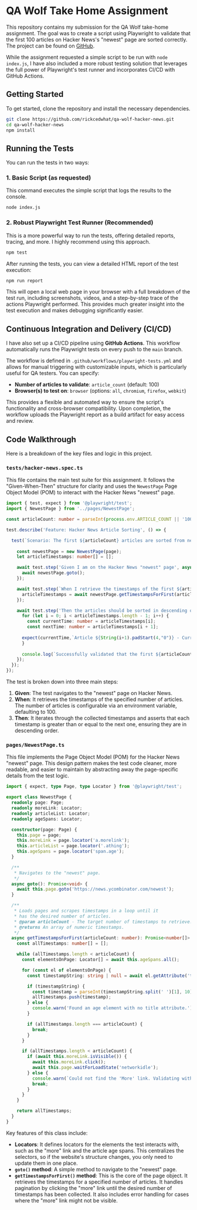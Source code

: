 # QA Wolf Take Home Assignment

This repository contains my submission for the QA Wolf take-home assignment. The goal was to create a script using Playwright to validate that the first 100 articles on Hacker News's "newest" page are sorted correctly. The project can be found on [GitHub](https://github.com/rickcedwhat/qa-wolf-hacker-news).

While the assignment requested a simple script to be run with `node index.js`, I have also included a more robust testing solution that leverages the full power of Playwright's test runner and incorporates CI/CD with GitHub Actions.

## Getting Started

To get started, clone the repository and install the necessary dependencies.

```bash
git clone https://github.com/rickcedwhat/qa-wolf-hacker-news.git
cd qa-wolf-hacker-news
npm install
```

## Running the Tests

You can run the tests in two ways:

### 1\. Basic Script (as requested)

This command executes the simple script that logs the results to the console.

```bash
node index.js
```

### 2\. Robust Playwright Test Runner (Recommended)

This is a more powerful way to run the tests, offering detailed reports, tracing, and more. I highly recommend using this approach.

```bash
npm test
```

After running the tests, you can view a detailed HTML report of the test execution:

```bash
npm run report
```

This will open a local web page in your browser with a full breakdown of the test run, including screenshots, videos, and a step-by-step trace of the actions Playwright performed. This provides much greater insight into the test execution and makes debugging significantly easier.

## Continuous Integration and Delivery (CI/CD)

I have also set up a CI/CD pipeline using **GitHub Actions**. This workflow automatically runs the Playwright tests on every push to the `main` branch.

The workflow is defined in `.github/workflows/playwright-tests.yml` and allows for manual triggering with customizable inputs, which is particularly useful for QA testers. You can specify:

  * **Number of articles to validate**: `article_count` (default: 100)
  * **Browser(s) to test on**: `browser` (options: `all`, `chromium`, `firefox`, `webkit`)

This provides a flexible and automated way to ensure the script's functionality and cross-browser compatibility. Upon completion, the workflow uploads the Playwright report as a build artifact for easy access and review.

## Code Walkthrough

Here is a breakdown of the key files and logic in this project.

### `tests/hacker-news.spec.ts`

This file contains the main test suite for this assignment. It follows the "Given-When-Then" structure for clarity and uses the `NewestPage` Page Object Model (POM) to interact with the Hacker News "newest" page.

```typescript
import { test, expect } from '@playwright/test';
import { NewestPage } from '../pages/NewestPage';

const articleCount: number = parseInt(process.env.ARTICLE_COUNT || '100', 10);

test.describe('Feature: Hacker News Article Sorting', () => {

  test(`Scenario: The first ${articleCount} articles are sorted from newest to oldest`, async ({ page }) => {
    
    const newestPage = new NewestPage(page);
    let articleTimestamps: number[] = [];

    await test.step('Given I am on the Hacker News "newest" page', async () => {
      await newestPage.goto();
    });

    await test.step(`When I retrieve the timestamps of the first ${articleCount} articles`, async () => {
      articleTimestamps = await newestPage.getTimestampsForFirst(articleCount);
    });

    await test.step('Then the articles should be sorted in descending order of time', async () => {
      for (let i = 0; i < articleTimestamps.length - 1; i++) {
        const currentTime: number = articleTimestamps[i]; 
        const nextTime: number = articleTimestamps[i + 1];
        
      expect(currentTime,`Article ${String(i+1).padStart(4,"0")} - Current time: ${currentTime} should be greater than or equal to nextTime: ${nextTime}`).toBeGreaterThanOrEqual(nextTime);
      }
      
      console.log(`Successfully validated that the first ${articleCount} articles are sorted correctly.`);
    });
  });
});
```

The test is broken down into three main steps:

1.  **Given**: The test navigates to the "newest" page on Hacker News.
2.  **When**: It retrieves the timestamps of the specified number of articles. The number of articles is configurable via an environment variable, defaulting to 100.
3.  **Then**: It iterates through the collected timestamps and asserts that each timestamp is greater than or equal to the next one, ensuring they are in descending order.

### `pages/NewestPage.ts`

This file implements the Page Object Model (POM) for the Hacker News "newest" page. This design pattern makes the test code cleaner, more readable, and easier to maintain by abstracting away the page-specific details from the test logic.

```typescript
import { expect, type Page, type Locator } from '@playwright/test';

export class NewestPage {
  readonly page: Page;
  readonly moreLink: Locator;
  readonly articleList: Locator;
  readonly ageSpans: Locator;

  constructor(page: Page) {
    this.page = page;
    this.moreLink = page.locator('a.morelink');
    this.articleList = page.locator('.athing');
    this.ageSpans = page.locator('span.age');
  }

  /**
   * Navigates to the "newest" page.
   */
  async goto(): Promise<void> {
    await this.page.goto('https://news.ycombinator.com/newest');
  }

  /**
   * Loads pages and scrapes timestamps in a loop until it
   * has the desired number of articles.
   * @param articleCount - The target number of timestamps to retrieve.
   * @returns An array of numeric timestamps.
   */
  async getTimestampsForFirst(articleCount: number): Promise<number[]> {
    const allTimestamps: number[] = [];

    while (allTimestamps.length < articleCount) {
      const elementsOnPage: Locator[] = await this.ageSpans.all();

      for (const el of elementsOnPage) {
        const timestampString: string | null = await el.getAttribute('title');

        if (timestampString) {
          const timestamp = parseInt(timestampString.split(' ')[1], 10);
          allTimestamps.push(timestamp);
        } else {
          console.warn('Found an age element with no title attribute.');
        }

        if (allTimestamps.length === articleCount) {
          break;
        }
      }

      if (allTimestamps.length < articleCount) {
        if (await this.moreLink.isVisible()) {
          await this.moreLink.click();
          await this.page.waitForLoadState('networkidle');
        } else {
          console.warn(`Could not find the 'More' link. Validating with the ${allTimestamps.length} articles found.`);
          break;
        }
      }
    }

    return allTimestamps;
  }
}
```

Key features of this class include:

  * **Locators**: It defines locators for the elements the test interacts with, such as the "more" link and the article age spans. This centralizes the selectors, so if the website's structure changes, you only need to update them in one place.
  * **`goto()` method**: A simple method to navigate to the "newest" page.
  * **`getTimestampsForFirst()` method**: This is the core of the page object. It retrieves the timestamps for a specified number of articles. It handles pagination by clicking the "more" link until the desired number of timestamps has been collected. It also includes error handling for cases where the "more" link might not be visible.